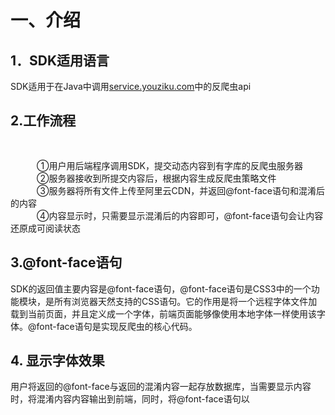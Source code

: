 # 一、介绍

## 1．SDK适用语言<br/>
SDK适用于在Java中调用<a  target="_blank"  href="http://service.youziku.com">service.youziku.com</a>中的反爬虫api<br/>

## 2.工作流程<br/>　　
   ①用户用后端程序调用SDK，提交动态内容到有字库的反爬虫服务器<br/>
   ②服务器接收到所提交内容后，根据内容生成反爬虫策略文件<br/>
   ③服务器将所有文件上传至阿里云CDN，并返回@font-face语句和混淆后的内容<br/>
   ④内容显示时，只需要显示混淆后的内容即可，@font-face语句会让内容还原成可阅读状态<br/>

## 3.@font-face语句<br/>
SDK的返回值主要内容是@font-face语句，@font-face语句是CSS3中的一个功能模块，是所有浏览器天然支持的CSS语句。它的作用是将一个远程字体文件加载到当前页面，并且定义成一个字体，前端页面能够像使用本地字体一样使用该字体。@font-face语句是实现反爬虫的核心代码。<br/>

## 4. 显示字体效果
用户将返回的@font-face与返回的混淆内容一起存放数据库，当需要显示内容时，将混淆内容内容输出到前端，同时，将@font-face语句以<style>标签形式插入到前端代码中，混淆内容通过@font-face的字体即可还原出原始内容。

# 二、环境
1)jar包方式引用<br/><br/>
 1.jdk1.6.0_31及以上 <br />
 2.依赖：<br />
　　　commons-httpclient-3.0.1<br />
　　　commons-logging-1.0.3<br />
　　　commons-codec-1.2<br />
　　　fastjson-1.2.5<br />
   
 3.<a href="https://github.com/youziku/youziku-plus-sdk-java/raw/master/sdk%E4%B8%8B%E8%BD%BD/youziku-service-plus.sdk-1.0.0.zip">sdk下载</a><br />
2)maven方式(推荐)
``` xml
   	<dependency>
	   <groupId>com.github.youziku</groupId>
           <artifactId>youziku.service-plus.sdk</artifactId>
           <version>1.0.0</version>
	</dependency>
```
# 三、引用

# 四、Sample
## 1.初始化YouzikuServicePlusClient实例,在全局配置一遍即可
```java 
public static final IYouzikuServicePlusClient YouzikuClient = new YouzikuServicePlusClient("xxxxxx");//xxxxxx为用户的apikey
```
## 2.调用接口
### 2.1.处理全部文本-所有格式
``` java
      RamSortUnicodeApiOption option = new RamSortUnicodeApiOption();
      //处理汉字
      option.setRanChinese(true);
      //处理字母
      option.setRanEnglish(true);
      //处理数字
      option.setRanNumber(true);
      
      RamUnicodeItemResult fontFaceResult= YouzikuClient
		 .getFontFace(new RamUnicodeFontApiParam(
		 "xxx", "有字库，让中文跃上云端！",
		 "#id-1", true,option));
```
### 2.2.处理全部文本-WOFF
``` java
      RamSortUnicodeApiOption option = new RamSortUnicodeApiOption();
      //处理汉字
      option.setRanChinese(true);
      //处理字母
      option.setRanEnglish(true);
      //处理数字
      option.setRanNumber(true);
      
      RamUnicodeItemResult wofffontFaceResult = YouzikuClient
		 .getWoffFontFace(new RamUnicodeFontApiParam(
		 "xxx",
		 "有字库，让中文跃上云端！",
		 ".class-1",option));
```
### 2.3.处理指定文本-所有格式
``` java
      RamSortUnicodeApiOption option = new RamSortUnicodeApiOption();
      //处理汉字
      option.setRanChinese(true);
      //处理字母
      option.setRanEnglish(true);
      //处理数字
      option.setRanNumber(true);
      
       RamUnicodeItemResult fontFaceResult= YouzikuClient
		 .getScopeFontFace(new RamUnicodeScopeFontApiParam(
		 "xxx","有字库，让中文跃上云端！",
		 ".class-2", true,option,"有字库"));
```
### 2.4.处理指定文本-WOFF

``` java
     RamSortUnicodeApiOption option = new RamSortUnicodeApiOption();
      //处理汉字
      option.setRanChinese(true);
      //处理字母
      option.setRanEnglish(true);
      //处理数字
      option.setRanNumber(true);
      
     RamUnicodeItemResult wofffontFaceResult = YouzikuClient
		 .getScopeWoffFontFace(new RamUnicodeScopeFontApiParam(
		 "xxx","有字库，让中文跃上云端！",
		 "#id-2",option,"有字库"));
```
